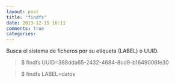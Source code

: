 ```yaml
---
layout: post
title: "findfs"
date: 2013-12-15 16:11
comments: true
categories: 
---
```

Busca el sistema de ficheros por su etiqueta (LABEL) o UUID.

>$ findfs UUID=388dda65-2432-4684-8cd9-b1649006fe30

>$ findfs LABEL=datos

